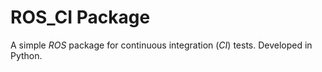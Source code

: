 # ROS_CI Package
A simple _ROS_ package for continuous integration (_CI_) tests. Developed in Python.
